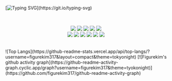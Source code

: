 [![Typing SVG](https://readme-typing-svg.demolab.com?font=Alkatra&weight=500&size=60&duration=3000&pause=3&color=003AEEB8&center=true&multiline=true&width=1000&height=200&lines=Hi+there!+I'm+Jongwan.;Nice+to+meet+you!)](https://git.io/typing-svg)
<div align="center"> 

 <br/>
 <br/>
  
<img src="https://img.shields.io/badge/JAVA-007396?style=for-the-badge&logo=Java&logoColor=white">
<img src="https://img.shields.io/badge/JavaScript-F7DF1E?style=for-the-badge&logo=JavaScript&logoColor=white">
<img src="https://img.shields.io/badge/Spring-6DB33F?style=for-the-badge&logo=Spring&logoColor=white">
<img src="https://img.shields.io/badge/HTML5-E34F26?style=for-the-badge&logo=HTML5&logoColor=white">
<img src="https://img.shields.io/badge/CSS3-1572B6?style=for-the-badge&logo=CSS3&logoColor=white"> <br>
<img src="https://img.shields.io/badge/MySQL-4479A1?style=for-the-badge&logo=MySQL&logoColor=white">
<img src="https://img.shields.io/badge/Oracle-F80000?style=for-the-badge&logo=Oracle&logoColor=white"> 
<img src="https://img.shields.io/badge/aws-232F3E?style=for-the-badge&logo=Amazon aws&logoColor=white">
<img src="https://img.shields.io/badge/Eclipse-2C2255?style=for-the-badge&logo=Eclipse%20IDE&logoColor=white">
<img src="https://img.shields.io/badge/github-181717?style=for-the-badge&logo=github&logoColor=white">
<img src="https://img.shields.io/badge/VSCode-007ACC?style=for-the-badge&logo=VisualStudioCode&logoColor=white">
 
   <br/>
   <br/>
 
<br/>

</div>
![Top Langs](https://github-readme-stats.vercel.app/api/top-langs/?username=figurekim317&layout=compact&theme=tokyonight)
[![Figurekim's github activity graph](https://github-readme-activity-graph.cyclic.app/graph?username=figurekim317&theme=tyokonight)](https://github.com/figurekim317/github-readme-activity-graph)



<div align="center"> 
